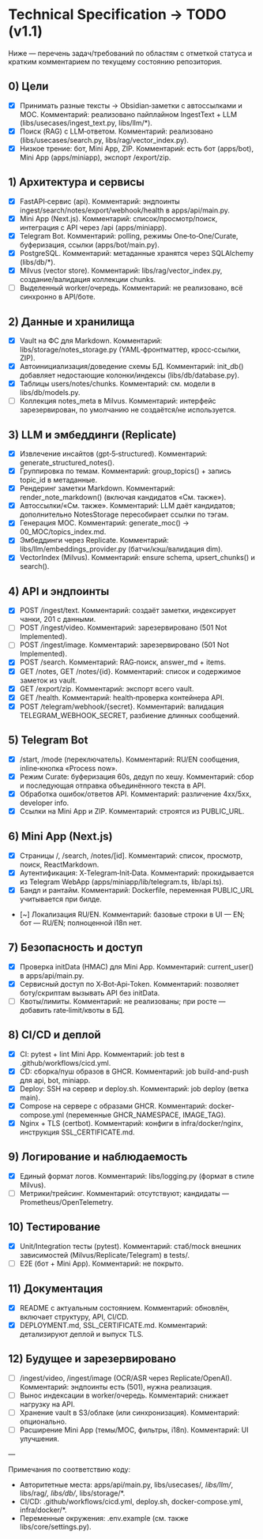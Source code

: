 # Technical Specification → TODO (v1.1)

Ниже — перечень задач/требований по областям с отметкой статуса и кратким комментарием по текущему состоянию репозитория.

## 0) Цели
- [x] Принимать разные тексты → Obsidian‑заметки с автоссылками и MOC. Комментарий: реализовано пайплайном IngestText + LLM (libs/usecases/ingest_text.py, libs/llm/*).
- [x] Поиск (RAG) с LLM‑ответом. Комментарий: реализовано (libs/usecases/search.py, libs/rag/vector_index.py).
- [x] Низкое трение: бот, Mini App, ZIP. Комментарий: есть бот (apps/bot), Mini App (apps/miniapp), экспорт /export/zip.

## 1) Архитектура и сервисы
- [x] FastAPI‑сервис (api). Комментарий: эндпоинты ingest/search/notes/export/webhook/health в apps/api/main.py.
- [x] Mini App (Next.js). Комментарий: список/просмотр/поиск, интеграция с API через /api (apps/miniapp).
- [x] Telegram Bot. Комментарий: polling, режимы One‑to‑One/Curate, буферизация, ссылки (apps/bot/main.py).
- [x] PostgreSQL. Комментарий: метаданные хранятся через SQLAlchemy (libs/db/*).
- [x] Milvus (vector store). Комментарий: libs/rag/vector_index.py, создание/валидация коллекции chunks.
- [ ] Выделенный worker/очередь. Комментарий: не реализовано, всё синхронно в API/боте.

## 2) Данные и хранилища
- [x] Vault на ФС для Markdown. Комментарий: libs/storage/notes_storage.py (YAML‑фронтматтер, кросс‑ссылки, ZIP).
- [x] Автоинициализация/доведение схемы БД. Комментарий: init_db() добавляет недостающие колонки/индексы (libs/db/database.py).
- [x] Таблицы users/notes/chunks. Комментарий: см. модели в libs/db/models.py.
- [ ] Коллекция notes_meta в Milvus. Комментарий: интерфейс зарезервирован, по умолчанию не создаётся/не используется.

## 3) LLM и эмбеддинги (Replicate)
- [x] Извлечение инсайтов (gpt‑5‑structured). Комментарий: generate_structured_notes().
- [x] Группировка по темам. Комментарий: group_topics() + запись topic_id в метаданные.
- [x] Рендеринг заметки Markdown. Комментарий: render_note_markdown() (включая кандидатов «См. также»).
- [x] Автоссылки/«См. также». Комментарий: LLM даёт кандидатов; дополнительно NotesStorage пересобирает ссылки по тэгам.
- [x] Генерация MOC. Комментарий: generate_moc() → 00_MOC/topics_index.md.
- [x] Эмбеддинги через Replicate. Комментарий: libs/llm/embeddings_provider.py (батчи/кэш/валидация dim).
- [x] VectorIndex (Milvus). Комментарий: ensure schema, upsert_chunks() и search().

## 4) API и эндпоинты
- [x] POST /ingest/text. Комментарий: создаёт заметки, индексирует чанки, 201 с данными.
- [ ] POST /ingest/video. Комментарий: зарезервировано (501 Not Implemented).
- [ ] POST /ingest/image. Комментарий: зарезервировано (501 Not Implemented).
- [x] POST /search. Комментарий: RAG‑поиск, answer_md + items.
- [x] GET /notes, GET /notes/{id}. Комментарий: список и содержимое заметок из vault.
- [x] GET /export/zip. Комментарий: экспорт всего vault.
- [x] GET /health. Комментарий: health‑проверка контейнера API.
- [x] POST /telegram/webhook/{secret}. Комментарий: валидация TELEGRAM_WEBHOOK_SECRET, разбиение длинных сообщений.

## 5) Telegram Bot
- [x] /start, /mode (переключатель). Комментарий: RU/EN сообщения, inline‑кнопка «Process now».
- [x] Режим Curate: буферизация 60s, дедуп по хешу. Комментарий: сбор и последующая отправка объединённого текста в API.
- [x] Обработка ошибок/ответов API. Комментарий: различение 4xx/5xx, developer info.
- [x] Ссылки на Mini App и ZIP. Комментарий: строятся из PUBLIC_URL.

## 6) Mini App (Next.js)
- [x] Страницы /, /search, /notes/[id]. Комментарий: список, просмотр, поиск, ReactMarkdown.
- [x] Аутентификация: X‑Telegram‑Init‑Data. Комментарий: прокидывается из Telegram WebApp (apps/miniapp/lib/telegram.ts, lib/api.ts).
- [x] Бандл и рантайм. Комментарий: Dockerfile, переменная PUBLIC_URL учитывается при билде.
- [~] Локализация RU/EN. Комментарий: базовые строки в UI — EN; бот — RU/EN; полноценной i18n нет.

## 7) Безопасность и доступ
- [x] Проверка initData (HMAC) для Mini App. Комментарий: current_user() в apps/api/main.py.
- [x] Сервисный доступ по X‑Bot‑Api‑Token. Комментарий: позволяет боту/скриптам вызывать API без initData.
- [ ] Квоты/лимиты. Комментарий: не реализованы; при росте — добавить rate‑limit/квоты в БД.

## 8) CI/CD и деплой
- [x] CI: pytest + lint Mini App. Комментарий: job test в .github/workflows/cicd.yml.
- [x] CD: сборка/пуш образов в GHCR. Комментарий: job build-and-push для api, bot, miniapp.
- [x] Deploy: SSH на сервер и deploy.sh. Комментарий: job deploy (ветка main).
- [x] Compose на сервере с образами GHCR. Комментарий: docker-compose.yml (переменные GHCR_NAMESPACE, IMAGE_TAG).
- [x] Nginx + TLS (certbot). Комментарий: конфиги в infra/docker/nginx, инструкция SSL_CERTIFICATE.md.

## 9) Логирование и наблюдаемость
- [x] Единый формат логов. Комментарий: libs/logging.py (формат в стиле Milvus).
- [ ] Метрики/трейсинг. Комментарий: отсутствуют; кандидаты — Prometheus/OpenTelemetry.

## 10) Тестирование
- [x] Unit/Integration тесты (pytest). Комментарий: стаб/mock внешних зависимостей (Milvus/Replicate/Telegram) в tests/.
- [ ] E2E (бот + Mini App). Комментарий: не покрыто.

## 11) Документация
- [x] README с актуальным состоянием. Комментарий: обновлён, включает структуру, API, CI/CD.
- [x] DEPLOYMENT.md, SSL_CERTIFICATE.md. Комментарий: детализируют деплой и выпуск TLS.

## 12) Будущее и зарезервировано
- [ ] /ingest/video, /ingest/image (OCR/ASR через Replicate/OpenAI). Комментарий: эндпоинты есть (501), нужна реализация.
- [ ] Вынос индексации в worker/очередь. Комментарий: снижает нагрузку на API.
- [ ] Хранение vault в S3/облаке (или синхронизация). Комментарий: опционально.
- [ ] Расширение Mini App (темы/MOC, фильтры, i18n). Комментарий: UI улучшения.

—

Примечания по соответствию коду:
- Авторитетные места: apps/api/main.py, libs/usecases/*, libs/llm/*, libs/rag/*, libs/db/*, libs/storage/*.
- CI/CD: .github/workflows/cicd.yml, deploy.sh, docker-compose.yml, infra/docker/*.
- Переменные окружения: .env.example (см. также libs/core/settings.py).

